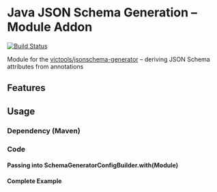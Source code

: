 # Java JSON Schema Generation – Module Addon
[![Build Status](https://travis-ci.com/imIfOu/jsonschema-module-addon.svg?branch=master)](https://travis-ci.com/imIfOu/jsonschema-module-addon)

Module for the [victools/jsonschema-generator](https://github.com/victools/jsonschema-generator) – deriving JSON Schema attributes from annotations

## Features


## Usage
### Dependency (Maven)


### Code
#### Passing into SchemaGeneratorConfigBuilder.with(Module)


#### Complete Example
